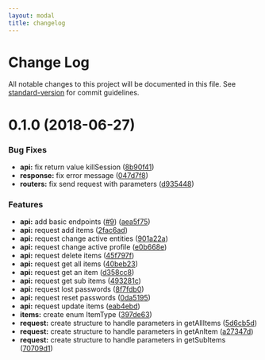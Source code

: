 ```yaml
---
layout: modal
title: changelog
---
```

# Change Log

All notable changes to this project will be documented in this file. See [standard-version](https://github.com/conventional-changelog/standard-version) for commit guidelines.

<a name="0.1.0"></a>
# 0.1.0 (2018-06-27)


### Bug Fixes

* **api:** fix return value killSession ([8b90f41](https://github.com/glpi-project/swift-library-glpi/commit/8b90f41))
* **response:** fix error message ([047d7f8](https://github.com/glpi-project/swift-library-glpi/commit/047d7f8))
* **routers:** fix send request with parameters ([d935448](https://github.com/glpi-project/swift-library-glpi/commit/d935448))


### Features

* **api:** add basic endpoints ([#9](https://github.com/glpi-project/swift-library-glpi/issues/9)) ([aea5f75](https://github.com/glpi-project/swift-library-glpi/commit/aea5f75))
* **api:** request add items ([2fac6ad](https://github.com/glpi-project/swift-library-glpi/commit/2fac6ad))
* **api:** request change active entities ([901a22a](https://github.com/glpi-project/swift-library-glpi/commit/901a22a))
* **api:** request change active profile ([e0b668e](https://github.com/glpi-project/swift-library-glpi/commit/e0b668e))
* **api:** request delete items ([45f797f](https://github.com/glpi-project/swift-library-glpi/commit/45f797f))
* **api:** request get all items ([40beb23](https://github.com/glpi-project/swift-library-glpi/commit/40beb23))
* **api:** request get an item ([d358cc8](https://github.com/glpi-project/swift-library-glpi/commit/d358cc8))
* **api:** request get sub items ([493281c](https://github.com/glpi-project/swift-library-glpi/commit/493281c))
* **api:** request lost passwords ([8f7fdb0](https://github.com/glpi-project/swift-library-glpi/commit/8f7fdb0))
* **api:** request reset passwords ([0da5195](https://github.com/glpi-project/swift-library-glpi/commit/0da5195))
* **api:** request update items ([eab4ebd](https://github.com/glpi-project/swift-library-glpi/commit/eab4ebd))
* **items:** create enum ItemType ([397de63](https://github.com/glpi-project/swift-library-glpi/commit/397de63))
* **request:** create structure to handle parameters in getAllItems ([5d6cb5d](https://github.com/glpi-project/swift-library-glpi/commit/5d6cb5d))
* **request:** create structure to handle parameters in getAnItem ([a27347d](https://github.com/glpi-project/swift-library-glpi/commit/a27347d))
* **request:** create structure to handle parameters in getSubItems ([70709d1](https://github.com/glpi-project/swift-library-glpi/commit/70709d1))
